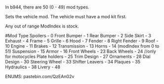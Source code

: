 In b944, there are 50 (0 - 49) mod types.

Sets the vehicle mod.
The vehicle must have a mod kit first.

Any out of range ModIndex is stock.

#Mod Type
Spoilers - 0
Front Bumper - 1
Rear Bumper - 2
Side Skirt - 3
Exhaust - 4
Frame - 5
Grille - 6
Hood - 7
Fender - 8
Right Fender - 9
Roof - 10
Engine - 11
Brakes - 12
Transmission - 13
Horns - 14 (modIndex from 0 to 51)
Suspension - 15
Armor - 16
Front Wheels - 23
Back Wheels - 24 //only for motocycles
Plate holders - 25
Trim Design - 27
Ornaments - 28
Dial Design - 30
Steering Wheel - 33
Shifter Leavers - 34
Plaques - 35
Hydraulics - 38
Livery - 48

ENUMS: pastebin.com/QzEAn02v